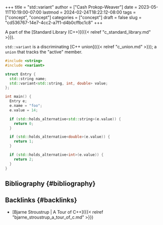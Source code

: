 +++
title = "std::variant"
author = ["Cash Prokop-Weaver"]
date = 2023-05-11T10:19:00-07:00
lastmod = 2024-02-24T18:22:12-08:00
tags = ["concept", "concept"]
categories = ["concept"]
draft = false
slug = "cd536767-14e7-4cc2-a7f1-d4b0cffbc1c8"
+++

A part of the [Standard Library (C++)]({{< relref "c_standard_library.md" >}}).

`std::variant` is a discriminating [C++ union]({{< relref "c_union.md" >}}); a `union` that tracks the "active" member.

```C++
#include <string>
#include <variant>

struct Entry {
  std::string name;
  std::variant<std::string, int, double> value;
};

int main() {
  Entry e;
  e.name = "foo";
  e.value = 14;

  if (std::holds_alternative<std::string>(e.value)) {
    return 0;
  }

  if (std::holds_alternative<double>(e.value)) {
    return 1;
  }

  if (std::holds_alternative<int>(e.value)) {
    return 2;
  }
}
```


## Bibliography {#bibliography}

<style>.csl-entry{text-indent: -1.5em; margin-left: 1.5em;}</style><div class="csl-bib-body">
</div>


## Backlinks {#backlinks}

-   [Bjarne Stroustrup | A Tour of C++]({{< relref "bjarne_stroustrup_a_tour_of_c.md" >}})
